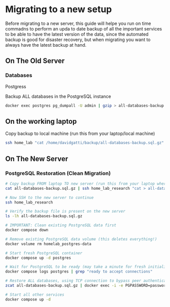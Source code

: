 # Migrating to a new setup

Before migrating to a new server, this guide will helpe you run on time commadns to perform an upda to date backup of all the important services to be able to have the latest version of the data, since the automated backup is good for disaster recovery, but when migrating you want to always have the latest backup at hand.

## On The Old Server

### Databases

Postgress

Backup ALL databases in the PostgreSQL instance

```bash
docker exec postgres pg_dumpall -U admin | gzip > all-databases-backup.sql.gz
```

## On the working laptop

Copy backup to local machine (run this from your laptop/local machine)

```bash
ssh home_lab "cat /home/davidgatti/backup/all-databases-backup.sql.gz" > all-databases-backup.sql.gz
```

## On The New Server

### PostgreSQL Restoration (Clean Migration)

```bash
# Copy backup FROM laptop TO new server (run this from your laptop where the file exists)
cat all-databases-backup.sql.gz | ssh home_lab_research "cat > all-databases-backup.sql.gz"

# Now SSH to the new server to continue
ssh home_lab_research

# Verify the backup file is present on the new server
ls -lh all-databases-backup.sql.gz

# IMPORTANT: Clean existing PostgreSQL data first
docker compose down

# Remove existing PostgreSQL data volume (this deletes everything!)
docker volume rm homelab_postgres-data

# Start fresh PostgreSQL container
docker compose up -d postgres

# Wait for PostgreSQL to be ready (may take a minute for fresh initialization)
docker compose logs postgres | grep "ready to accept connections"

# Restore ALL databases, using TCP connection to bypass peer authentication
zcat all-databases-backup.sql.gz | docker exec -i -e PGPASSWORD=password postgres psql -h localhost -U admin -d postgres

# Start all other services
docker compose up -d
```